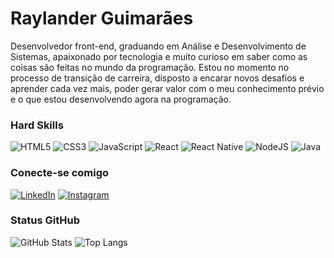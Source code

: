 # Raylander Guimarães

Desenvolvedor front-end, graduando em Análise e Desenvolvimento de Sistemas, apaixonado por tecnologia e muito curioso em saber como as coisas são feitas no mundo da programação. Estou no momento no processo de transição de carreira, disposto a encarar novos desafios e aprender cada vez mais, poder gerar valor com o meu conhecimento prévio e o que estou desenvolvendo agora na programação.

### Hard Skills 

![HTML5](https://img.shields.io/badge/HTML5-red?style=for-the-badge&logo=html5&logoColor=fff)
![CSS3](https://img.shields.io/badge/CSS3-blue?style=for-the-badge&logo=css3&logoColor=fff)
![JavaScript](https://img.shields.io/badge/JavaScript-grey?style=for-the-badge&logo=javascript)
![React](https://img.shields.io/badge/React-000?style=for-the-badge&logo=react)
![React Native](https://img.shields.io/badge/React_Native-000?style=for-the-badge&logo=react)
![NodeJS](https://img.shields.io/badge/node.js-6DA55F?style=for-the-badge&logo=node.js&logoColor=white)
![Java](https://img.shields.io/badge/Java-000?style=for-the-badge&logo=java)

### Conecte-se comigo

[![LinkedIn](https://img.shields.io/badge/LinkedIn-000?style=for-the-badge&logo=linkedin&logoColor=0E76A8)](https://www.linkedin.com/in/raylander-guimar%C3%A3es-ramos-3ab363222/)
[![Instagram](https://img.shields.io/badge/Instagram-000?style=for-the-badge&logo=instagram)](https://www.instagram.com/ray_prog/)

### Status GitHub

![GitHub Stats](https://github-readme-stats.vercel.app/api?username=raylanderguimaraes&theme=transparent&bg_color=000&border_color=30A3DC&show_icons=true&icon_color=30A3DC&title_color=14fff1&text_color=FFF)
![Top Langs](https://github-readme-stats-git-masterrstaa-rickstaa.vercel.app/api/top-langs/?username=raylanderguimaraes&bg_color=000&border_color=30A3DC&title_color=14fff1&text_color=FFF)
